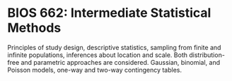 # BIOS 662: Intermediate Statistical Methods

Principles of study design, descriptive statistics, sampling from finite and infinite populations, inferences about location and scale. Both distribution-free and parametric approaches are considered. Gaussian, binomial, and Poisson models, one-way and two-way contingency tables.